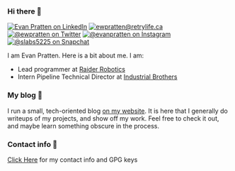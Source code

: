 ### Hi there 👋
[![Evan Pratten on LinkedIn](https://img.shields.io/badge/-Evan%20Pratten-262626?style=flat-square&labelColor=262626&logo=linkedin&logoColor=white&link=https://www.linkedin.com/in/evan-pratten-7205a11aa/)](https://www.linkedin.com/in/evan-pratten-7205a11aa/) [![ewpratten@retrylife.ca](https://img.shields.io/badge/-ewpratten@retrylife.ca-262626?style=flat-square&labelColor=262626&logo=Gmail&logoColor=white&link=mailto:ewpratten@retrylife.ca)](mailto:ewpratten@retrylife.ca) [![@ewpratten on Twitter](https://img.shields.io/badge/-@ewpratten-262626?style=flat-square&labelColor=262626&logo=twitter&logoColor=white&link=https://twitter.com/ewpratten)](https://twitter.com/ewpratten) [![@evanpratten on Instagram](https://img.shields.io/badge/-@evanpratten-262626?style=flat-square&labelColor=262626&logo=instagram&logoColor=white)](https://instagram.com/evanpratten) [![@slabs5225 on Snapchat](https://img.shields.io/badge/-@slabs5225-262626?style=flat-square&labelColor=262626&logo=snapchat&logoColor=white)](https://app.snapchat.com/web/deeplink/snapcode?username=slabs5225&type=SVG&size=240)

I am Evan Pratten. Here is a bit about me. I am:
 - Lead programmer at [Raider Robotics](https://github.com/frc5024)
 - Intern Pipeline Technical Director at [Industrial Brothers](https://www.industrialbrothers.com/)
 
### My blog :book:

I run a small, tech-oriented blog [on my website](https://retrylife.ca). It is here that I generally do writeups of my projects, and show off my work. Feel free to check it out, and maybe learn something obscure in the process.

### Contact info 💬

[Click Here](https://retrylife.ca/about/) for my contact info and GPG keys

<!--
**Ewpratten/ewpratten** is a ✨ _special_ ✨ repository because its `README.md` (this file) appears on your GitHub profile.

Here are some ideas to get you started:

- 🔭 I’m currently working on ...
- 🌱 I’m currently learning ...
- 👯 I’m looking to collaborate on ...
- 🤔 I’m looking for help with ...
- 💬 Ask me about ...
- 📫 How to reach me: ...
- 😄 Pronouns: ...
- ⚡ Fun fact: ...
-->
